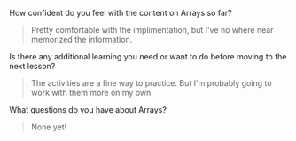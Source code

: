 How confident do you feel with the content on Arrays so far?
> Pretty comfortable with the implimentation, but I've no where near memorized the information.

Is there any additional learning you need or want to do before moving to the next lesson?
> The activities are a fine way to practice. But I'm probably going to work with them more on my own.

What questions do you have about Arrays?
> None yet!